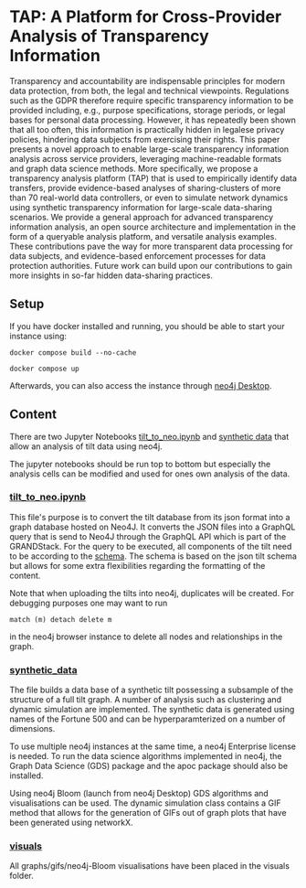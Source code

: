 # TAP: A Platform for Cross-Provider Analysis of Transparency Information

Transparency and accountability are indispensable principles for modern data protection, from both, the legal and technical viewpoints. Regulations such as the GDPR therefore require specific transparency information to be provided including, e.g., purpose specifications, storage periods, or legal bases for personal data processing. However, it has repeatedly been shown that all too often, this information is practically hidden in legalese privacy policies, hindering data subjects from exercising their rights. This paper presents a novel approach to enable large-scale transparency information analysis across service providers, leveraging machine-readable formats and graph data science methods. More specifically, we propose a transparency analysis platform (TAP) that is used to empirically identify data transfers, provide evidence-based analyses of sharing-clusters of more than 70 real-world data controllers, or even to simulate network dynamics using synthetic transparency information for large-scale data-sharing scenarios. We provide a general approach for advanced transparency information analysis, an open source architecture and implementation in the form of a queryable analysis platform, and versatile analysis examples. These contributions pave the way for more transparent data processing for data subjects, and evidence-based enforcement processes for data protection authorities. Future work can build upon our contributions to gain more insights in so-far hidden data-sharing practices.


## Setup



If you have docker installed and running, you should be able to start your instance using: 
```
docker compose build --no-cache
```
```
docker compose up
```

Afterwards, you can also access the instance through [neo4j Desktop](https://neo4j.com/download/).  

## Content

There are two Jupyter Notebooks [tilt_to_neo.ipynb](https://github.com/Transparency-Information-Language/tilt-graph-analyis/blob/main/tilt_to_neo4j.ipynb) and [synthetic data](https://github.com/Transparency-Information-Language/tilt-graph-analyis/blob/main/synthetic_data.ipynb) that allow an analysis of tilt data using neo4j. 

The jupyter notebooks should be run top to bottom but especially the analysis cells can be modified and used for ones own analysis of the data. 

###  [tilt_to_neo.ipynb](https://github.com/Transparency-Information-Language/tilt-graph-analyis/blob/main/tilt_to_neo4j.ipynb) 

This file's purpose is to convert the tilt database from its json format into a graph database hosted on Neo4J. It converts the JSON files into a GraphQL query that is send to Neo4J through the GraphQL API which is part of the GRANDStack. For the query to be executed, all components of the tilt need to be according to the [schema](https://github.com/Transparency-Information-Language/tilt-graph-analyis/blob/main/api/src/schema.graphql). The schema is based on the json tilt schema but allows for some extra flexibilities regarding the formatting of the content. 

Note that when uploading the tilts into neo4j, duplicates will be created. For debugging purposes one may want to run 
```
match (m) detach delete m
```
in the neo4j browser instance to delete all nodes and relationships in the graph.


### [synthetic_data](https://github.com/Transparency-Information-Language/tilt-graph-analyis/blob/main/synthetic_data.ipynb)

The file builds a data base of a synthetic tilt possessing a subsample of the structure of a full tilt graph. A number of analysis such as clustering and dynamic simulation are implemented. The synthetic data is generated using names of the Fortune 500 and can be hyperparamterized on a number of dimensions. 

To use multiple neo4j instances at the same time, a neo4j Enterprise license is needed. To run the data science algorithms implemented in neo4j, the Graph Data Science (GDS) package and the apoc package should also be installed. 

Using neo4j Bloom (launch from neo4j Desktop) GDS algorithms and visualisations can be used. The dynamic simulation class contains a GIF method that allows for the generation of GIFs out of graph plots that have been generated using networkX. 

### [visuals](https://github.com/Transparency-Information-Language/tilt-graph-analyis/blob/main/visuals)

All graphs/gifs/neo4j-Bloom visualisations have been placed in the visuals folder. 
